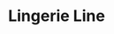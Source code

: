 ---
title: Lingerie Line
text: Описание
image:
  src: "/projects/lingerie_line.png"
  alt: "Lingerie Line"
  width: 1360
  height: 764
  format: "png"
tags: Прототипирование, Брендинг, Веб-дизайн
link: "https://lingerie-line.ru"
---